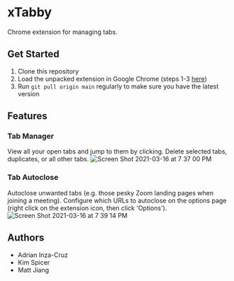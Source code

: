 # xTabby

Chrome extension for managing tabs.

## Get Started

1. Clone this repository
2. Load the unpacked extension in Google Chrome (steps 1-3 [here](https://developer.chrome.com/docs/extensions/mv3/getstarted/#manifest))
3. Run `git pull origin main` regularly to make sure you have the latest version

## Features

### Tab Manager

View all your open tabs and jump to them by clicking. Delete selected tabs, duplicates, or all other tabs.
![Screen Shot 2021-03-16 at 7 37 00 PM](https://user-images.githubusercontent.com/9983876/111543916-f7c51380-8730-11eb-9058-4df1537348e1.png)

### Tab Autoclose

Autoclose unwanted tabs (e.g. those pesky Zoom landing pages when joining a meeting). Configure which URLs to autoclose on the options page (right click on the extension icon, then click 'Options').
![Screen Shot 2021-03-16 at 7 39 14 PM](https://user-images.githubusercontent.com/9983876/111543895-ed0a7e80-8730-11eb-992a-41c9fcc972a8.png)

## Authors

- Adrian Inza-Cruz
- Kim Spicer
- Matt Jiang
